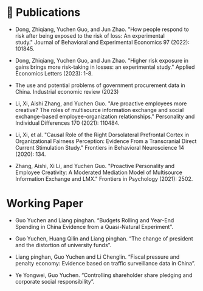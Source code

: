 # 📝 Publications

- Dong, Zhiqiang, Yuchen Guo, and Jun Zhao. "How people respond to risk after being exposed to the risk of loss: An experimental study." Journal of Behavioral and Experimental Economics 97 (2022): 101845.  

- Dong, Zhiqiang, Yuchen Guo, and Jun Zhao. "Higher risk exposure in gains brings more risk-taking in losses: an experimental study." Applied Economics Letters (2023): 1-8.
- The use and potential problems of government procurement data in China. Industrial economic review (2023)
- Li, Xi, Aishi Zhang, and Yuchen Guo. "Are proactive employees more creative? The roles of multisource information exchange and social exchange-based employee-organization relationships." Personality and Individual Differences 170 (2021): 110484. 
- Li, Xi, et al. "Causal Role of the Right Dorsolateral Prefrontal Cortex in Organizational Fairness Perception: Evidence From a Transcranial Direct Current Stimulation Study." Frontiers in Behavioral Neuroscience 14 (2020): 134. 
- Zhang, Aishi, Xi Li, and Yuchen Guo. "Proactive Personality and Employee Creativity: A Moderated Mediation Model of Multisource Information Exchange and LMX." Frontiers in Psychology (2021): 2502. 

# Working Paper
- Guo Yuchen and Liang pinghan. “Budgets Rolling and Year-End Spending in China Evidence from a Quasi-Natural Experiment”.
- Guo Yuchen, Huang Qilin and Liang pinghan. “The change of president and the distortion of university funds”.
- Liang pinghan, Guo Yuchen and Li Chenglin. “Fiscal pressure and penalty economy: Evidence based on traffic surveillance data in China”.

- Ye Yongwei, Guo Yuchen. “Controlling shareholder share pledging and corporate social responsibility”. 